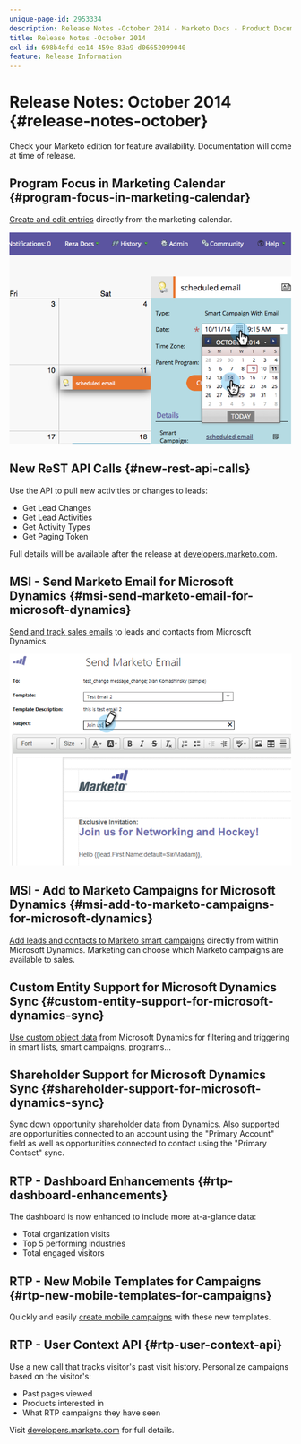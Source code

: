 ```yaml
---
unique-page-id: 2953334
description: Release Notes -October 2014 - Marketo Docs - Product Documentation
title: Release Notes -October 2014
exl-id: 698b4efd-ee14-459e-83a9-d06652099040
feature: Release Information
---
```

# Release Notes: October 2014 {#release-notes-october}

Check your Marketo edition for feature availability. Documentation will come at time of release.

## Program Focus in Marketing Calendar {#program-focus-in-marketing-calendar}

[Create and edit entries](/help/marketo/product-docs/core-marketo-concepts/marketing-calendar/understanding-the-calendar/understand-enable-program-focus.md) directly from the marketing calendar.

![](assets/image2014-10-20-11-3a48-3a51.png)

## New ReST API Calls {#new-rest-api-calls}

Use the API to pull new activities or changes to leads:

* Get Lead Changes
* Get Lead Activities
* Get Activity Types
* Get Paging Token

Full details will be available after the release at [developers.marketo.com](https://developers.marketo.com/documentation/rest/).

## MSI - Send Marketo Email for Microsoft Dynamics {#msi-send-marketo-email-for-microsoft-dynamics}

[Send and track sales emails](/help/marketo/product-docs/marketo-sales-insight/msi-for-microsoft-dynamics/setting-up-and-using/send-a-marketo-sales-email-from-microsoft-dynamics.md) to leads and contacts from Microsoft Dynamics.

![](assets/image2014-10-20-11-3a49-3a25.png)

## MSI - Add to Marketo Campaigns for Microsoft Dynamics {#msi-add-to-marketo-campaigns-for-microsoft-dynamics}

[Add leads and contacts to Marketo smart campaigns](/help/marketo/product-docs/marketo-sales-insight/msi-for-microsoft-dynamics/setting-up-and-using/add-a-lead-contact-to-a-marketo-campaign-from-microsoft-dynamics.md) directly from within Microsoft Dynamics. Marketing can choose which Marketo campaigns are available to sales.

## Custom Entity Support for Microsoft Dynamics Sync {#custom-entity-support-for-microsoft-dynamics-sync}

[Use custom object data](/help/marketo/product-docs/crm-sync/microsoft-dynamics-sync/microsoft-dynamics-sync-details/enable-sync-for-a-custom-entity.md) from Microsoft Dynamics for filtering and triggering in smart lists, smart campaigns, programs...

## Shareholder Support for Microsoft Dynamics Sync {#shareholder-support-for-microsoft-dynamics-sync}

Sync down opportunity shareholder data from Dynamics. Also supported are opportunities connected to an account using the "Primary Account" field as well as opportunities connected to contact using the "Primary Contact" sync.

## RTP - Dashboard Enhancements {#rtp-dashboard-enhancements}

The dashboard is now enhanced to include more at-a-glance data:

* Total organization visits
* Top 5 performing industries
* Total engaged visitors

## RTP - New Mobile Templates for Campaigns {#rtp-new-mobile-templates-for-campaigns}

Quickly and easily [create mobile campaigns](/help/marketo/product-docs/web-personalization/using-templates/using-templates-to-create-web-campaigns.md) with these new templates.

## RTP - User Context API {#rtp-user-context-api}

Use a new call that tracks visitor's past visit history. Personalize campaigns based on the visitor's:

* Past pages viewed
* Products interested in
* What RTP campaigns they have seen

Visit [developers.marketo.com](https://developers.marketo.com/documentation/websites/rtp-js-api/) for full details.
